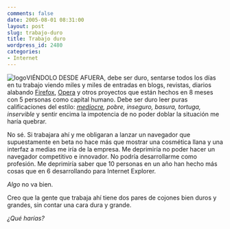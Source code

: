 ```yaml
---
comments: false
date: 2005-08-01 08:31:00
layout: post
slug: trabajo-duro
title: Trabajo duro
wordpress_id: 2480
categories:
- Internet
---
```


![logo](http://www.minid.net/images/22.png)VIÉNDOLO DESDE AFUERA, debe ser duro, sentarse todos los días en tu trabajo viendo miles y miles de entradas en blogs, revistas, diarios alabando [Firefox](http://www.mozilla.org/products/firefox/), [Opera](http://www.operasoftware.com) y otros proyectos que están hechos en 8 meses con 5 personas como capital humano. Debe ser duro leer puras calificaciones del estilo: _[mediocre](http://reviews.cnet.com/Internet_Explorer_7_Beta/4505-3514_7-31454661.html?tag=txt), pobre, inseguro, basura, tortuga, inservible_ y sentir encima la impotencia de no poder doblar la situación me haría quebrar.





No sé. Si trabajara ahí y me obligaran a lanzar un navegador que supuestamente en beta no hace más que mostrar una cosmética llana y una interfaz a medias me iría de la empresa. Me deprimiría no poder hacer un navegador competitivo e innovador. No podría desarrollarme como profesión. Me deprimiría saber que 10 personas en un año han hecho más cosas que en 6 desarrollando para Internet Explorer.





_Algo_ no va bien.





Creo que la gente que trabaja ahí tiene dos pares de cojones bien duros y grandes, sin contar una cara dura y grande.





_¿Qué harías?_
